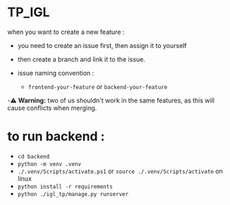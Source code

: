 # TP_IGL
when you want to create a new feature :
-  you need to create an issue first, then assign it to yourself
-  then create a branch and link it to the issue.

- issue naming convention :
  - `frontend-your-feature` or `backend-your-feature`
    

-⚠️ **Warning:** two of us shouldn't work in the same features, as this will cause conflicts when merging.

# to run backend :
- `cd backend`
- `python -m venv .venv`
- `./.venv/Scripts/activate.ps1` or `source ./.venv/Scripts/activate` on linux
- `python install -r requirements`
- `python ./igl_tp/manage.py runserver`
